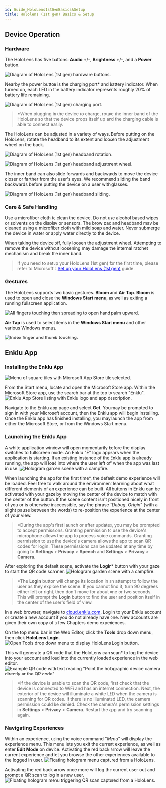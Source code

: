 ```yaml
---
id: Guide_HoloLens1stGenBasics&Setup
title: Hololens (1st gen) Basics & Setup
---
```


## Device Operation

### Hardware

The HoloLens has five buttons: **Audio +**/**-**, **Brightness +**/**-**, and a **Power** button.

![Diagram of HoloLens (1st gen) hardware buttons.](/documentation/live/latest/img/product/HoloLens1stGenBasics&Setup_VolumeBrightness.jpg)

Nearby the power button is the charging port\* and battery indicator. When turned on, each LED in the battery indicator represents roughly 20% of battery life remaining.

![Diagram of HoloLens (1st gen) charging port.](/documentation/live/latest/img/product/HoloLens1stGenBasics&Setup_Charging.png)

> \*When plugging in the device to charge, rotate the inner band of the HoloLens so that the device props itself up and the charging cable is able to connect easily.

The HoloLens can be adjusted in a variety of ways. Before putting on the HoloLens, rotate the headband to its extent and loosen the adjustment wheel on the back.

![Diagram of HoloLens (1st gen) headband rotation.](/documentation/live/latest/img/product/HoloLens1stGenBasics&Setup_RotateHeadband.png)

![Diagram of HoloLens (1st gen) headband adjustment wheel.](/documentation/live/latest/img/product/HoloLens1stGenBasics&Setup_AdjustmentWheel.gif)

The inner band can also slide forwards and backwards to move the device closer or farther from the user's eyes. We recommend sliding the band backwards before putting the device on a user with glasses.

![Diagram of HoloLens (1st gen) headband sliding.](/documentation/live/latest/img/product/HoloLens1stGenBasics&Setup_SlideHeadband.png)


### Care & Safe Handling

Use a microfiber cloth to clean the device. Do not use alcohol based wipes or solvents on the display or sensors. The brow pad and headband may be cleaned using a microfiber cloth with mild soap and water. Never submerge the device in water or apply water directly to the device.

When taking the device off, fully loosen the adjustment wheel. Attempting to remove the device without loosening may damage the internal ratchet mechanism and break the inner band.

> If you need to setup your HoloLens (1st gen) for the first time, please refer to Microsoft's <a style="color:#0000ee" href="https://docs.microsoft.com/en-us/hololens/hololens1-start" target="\_blank"><u>Set up your HoloLens (1st gen)</u></a> guide.

### Gestures

The HoloLens supports two basic gestures. **Bloom** and **Air Tap**. **Bloom** is used to open and close the **Windows Start menu**, as well as exiting a running fullscreen application. 

![All fingers touching then spreading to open hand palm upward.](/documentation/live/latest/img/product/HoloLens1stGenBasics&Setup_Bloom.gif)

**Air Tap** is used to select items in the **Windows Start menu** and other various Windows menus.

![Index finger and thumb touching.](/documentation/live/latest/img/product/HoloLens1stGenBasics&Setup_AirTap.gif)

## Enklu App

### Installing the Enklu App

![Menu of square tiles with Microsoft App Store tile selected.](/documentation/live/latest/img/product/HoloLens1stGenBasics&Setup_StartMenu.png)

From the Start menu, locate and open the Microsoft Store app. Within the Microsoft Store app, use the search bar at the top to search "Enklu".
![Enklu App Store listing with Enklu logo and app description.](/documentation/live/latest/img/product/HoloLens2Basics&Setup_MSStoreEnklu.png) 


Navigate to the Enklu app page and select **Get**. You may be prompted to sign in with your Microsoft account, then the Enklu app will begin installing. Once the Enklu app has finished installing, you may launch the app from either the Microsoft Store, or from the Windows Start menu.

### Launching the Enklu App

A white application window will open momentarily before the display switches to fullscreen mode. An Enklu "E" logo appears when the application is starting. If an existing instance of the Enklu app is already running, the app will load into where the user left off when the app was last in use.
![Hologram garden scene with a campfire.](/documentation/live/latest/img/product/HoloLens2Basics&Setup_DefaultScene.gif) 

When launching the app for the first time\*, the default demo experience will be loaded. Feel free to walk around the environment learning about what different elements of an experience can be built. All buttons in Enklu can be activated with your gaze by moving the center of the device to match with the center of the button. If the scene content isn't positioned nicely in front of you or is otherwise inaccessible, say the phrase "*Debug*, *Origin*" (with a slight pause between the words) to re-position the experience at the center of your view.


> \*During the app's first launch or after updates, you may be prompted to accept permissions. Granting permission to use the device's microphone allows the app to process voice commands. Granting permission to use the device's camera allows the app to scan QR codes for login. These permissions can be updated at any time by going to **Settings** > **Privacy** > **Speech** and **Settings** > **Privacy** > **Camera**.

After exploring the default scene, activate the **Login**\* button with your gaze to start the QR code scanner.
![Hologram garden scene with a campfire.](/documentation/live/latest/img/product/HoloLens2Basics&Setup_QR.png) 

> \*The **Login** button will change its location in an attempt to follow the user as they explore the scene. If you cannot find it, turn 90 degrees either left or right, then don't move for about one or two seconds. This will prompt the **Login** button to find the user and position itself in the center of the user's field of view.

In a web browser, navigate to <a style="color:#0000ee" href="https://cloud.enklu.com/" target="\_blank"><u>cloud.enklu.com</u></a>. Log in to your Enklu account or create a new account if you do not already have one. New accounts are given their own copy of a few Chapters demo experiences.

On the top menu bar in the Web Editor, click the **Tools** drop down menu, then click **HoloLens Login**.
![Open Tools drop down menu to display HoloLens Login button.](/documentation/live/latest/img/product/HoloLens2Basics&Setup_HoloLensLoginEditor.gif) 

This will generate a QR code that the HoloLens can scan\* to log the device into your account and load into the currently loaded experience in the web editor.
![Example QR code with text reading "Point the holographic device camera directly ar the QR code".](/documentation/live/latest/img/product/HoloLens2Basics&Setup_HoloLensLoginQR.png) 


> \*If the device is unable to scan the QR code, first check that the device is connected to WiFi and has an internet connection. Next, the exterior of the device will illuminate a white LED when the camera is scanning for QR codes. If there is no illuminated LED, the camera permission could be denied. Check the camera's permission settings in **Settings** > **Privacy** > **Camera**. Restart the app and try scanning again.

### Navigating Experiences

Within an experience, using the voice command "*Menu*" will display the experience menu. This menu lets you exit the current experience, as well as enter **Edit Mode** on device. Activating the red back arrow will leave the current experience and let you browse the other experiences available to the logged in user.
![Floating hologram menu captured from a HoloLens.](/documentation/live/latest/img/product/HoloLens2Basic&Setup_MenuPopup.gif) 

Activating the red back arrow once more will log the current user out and prompt a QR scan to log in a new user.
![Floating hologram menu triggering QR scan captured from a HoloLens.](/documentation/live/latest/img/product/HoloLens2Basics&Setup_MenuLogout.gif) 